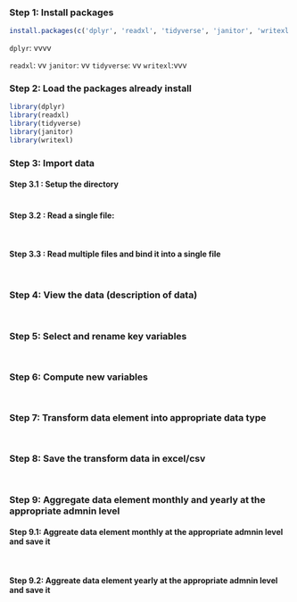 ### Step 1: Install packages
```r
install.packages(c('dplyr', 'readxl', 'tidyverse', 'janitor', 'writexl'))
```
`dplyr`: vvvv

`readxl`: vv
`janitor`: vv
`tidyverse`: vv
`writexl`:vvv

### Step 2: Load the packages already install
```r
library(dplyr)
library(readxl)
library(tidyverse)
library(janitor)
library(writexl)

```
### Step 3: Import data

#### Step 3.1 : Setup the directory
```r


```
#### Step 3.2 : Read a single file:
```r



```
#### Step 3.3 : Read multiple files and bind it into a single file
```r



```
### Step 4: View the data (description of data)
```r



```
### Step 5: Select and rename key variables
```r



```
### Step 6: Compute new variables
```r



```
### Step 7: Transform data element into appropriate data type
```r



```
### Step 8: Save the transform data in excel/csv
```r



```
### Step 9: Aggregate data element monthly and yearly at the appropriate admnin level

#### Step 9.1: Aggreate data element monthly at the appropriate admnin level and save it
```r



```
#### Step 9.2: Aggreate data element yearly at the appropriate admnin level and save it
```r



```


